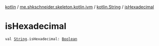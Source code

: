 [kotlin](../../index.md) / [me.shkschneider.skeleton.kotlin.jvm](../index.md) / [kotlin.String](index.md) / [isHexadecimal](./is-hexadecimal.md)

# isHexadecimal

`val `[`String`](https://kotlinlang.org/api/latest/jvm/stdlib/kotlin/-string/index.html)`.isHexadecimal: `[`Boolean`](https://kotlinlang.org/api/latest/jvm/stdlib/kotlin/-boolean/index.html)